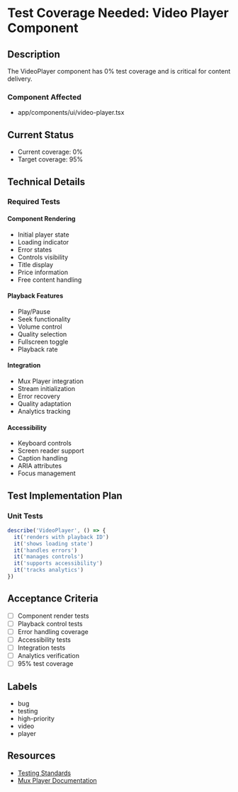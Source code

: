 # Test Coverage Needed: Video Player Component

## Description
The VideoPlayer component has 0% test coverage and is critical for content delivery.

### Component Affected
- app/components/ui/video-player.tsx

## Current Status
- Current coverage: 0%
- Target coverage: 95%

## Technical Details

### Required Tests

#### Component Rendering
- Initial player state
- Loading indicator
- Error states
- Controls visibility
- Title display
- Price information
- Free content handling

#### Playback Features
- Play/Pause
- Seek functionality
- Volume control
- Quality selection
- Fullscreen toggle
- Playback rate

#### Integration
- Mux Player integration
- Stream initialization
- Error recovery
- Quality adaptation
- Analytics tracking

#### Accessibility
- Keyboard controls
- Screen reader support
- Caption handling
- ARIA attributes
- Focus management

## Test Implementation Plan

### Unit Tests
```typescript
describe('VideoPlayer', () => {
  it('renders with playback ID')
  it('shows loading state')
  it('handles errors')
  it('manages controls')
  it('supports accessibility')
  it('tracks analytics')
})
```

## Acceptance Criteria
- [ ] Component render tests
- [ ] Playback control tests
- [ ] Error handling coverage
- [ ] Accessibility tests
- [ ] Integration tests
- [ ] Analytics verification
- [ ] 95% test coverage

## Labels
- bug
- testing
- high-priority
- video
- player

## Resources
- [Testing Standards](ai_docs/standards/testing.md)
- [Mux Player Documentation](https://docs.mux.com/player)
